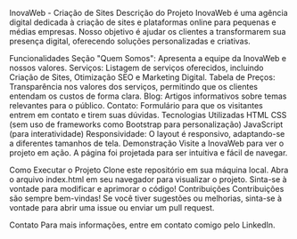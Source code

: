 InovaWeb - Criação de Sites
Descrição do Projeto
InovaWeb é uma agência digital dedicada à criação de sites e plataformas online para pequenas e médias empresas. Nosso objetivo é ajudar os clientes a transformarem sua presença digital, oferecendo soluções personalizadas e criativas.

Funcionalidades
Seção "Quem Somos": Apresenta a equipe da InovaWeb e nossos valores.
Serviços: Listagem de serviços oferecidos, incluindo Criação de Sites, Otimização SEO e Marketing Digital.
Tabela de Preços: Transparência nos valores dos serviços, permitindo que os clientes entendam os custos de forma clara.
Blog: Artigos informativos sobre temas relevantes para o público.
Contato: Formulário para que os visitantes entrem em contato e tirem suas dúvidas.
Tecnologias Utilizadas
HTML
CSS (sem uso de frameworks como Bootstrap para personalização)
JavaScript (para interatividade)
Responsividade: O layout é responsivo, adaptando-se a diferentes tamanhos de tela.
Demonstração
Visite a InovaWeb para ver o projeto em ação. A página foi projetada para ser intuitiva e fácil de navegar.

Como Executar o Projeto
Clone este repositório em sua máquina local.
Abra o arquivo index.html em seu navegador para visualizar o projeto.
Sinta-se à vontade para modificar e aprimorar o código!
Contribuições
Contribuições são sempre bem-vindas! Se você tiver sugestões ou melhorias, sinta-se à vontade para abrir uma issue ou enviar um pull request.

Contato
Para mais informações, entre em contato comigo pelo LinkedIn.
